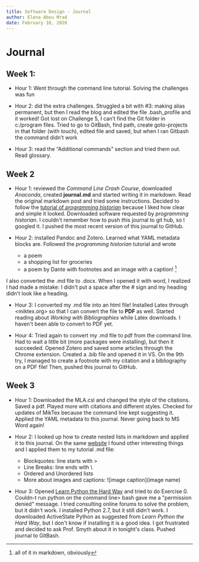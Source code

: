 ```yaml
---
title: Software Design - Journal
author: Elena Abou Mrad
date: February 18, 2020
---
```


# Journal

## Week 1:

+ Hour 1: Went through the command line tutorial. Solving the challenges was fun

+ Hour 2: did the extra challenges. Struggled a bit with #3: making alias permanent, but then I read the blog and edited the file .bash_profile and it worked! Got lost on Challenge 5, I can’t find the Git folder in c:/program files. Tried to go to GitBash, find path, create goto-projects in that folder (with touch), edited file and saved, but when I ran Gitbash the command didn’t work

+ Hour 3: read the “Additional commands” section and tried them out. Read glossary.

## Week 2

+ Hour 1: reviewed the *Command Line Crash Course*, downloaded *Anaconda*, created **journal.md** and started writing it in markdown. Read the original markdown post and tried some instructions. Decided to follow the [tutorial of *programming historian*](https://programminghistorian.org/en/lessons/sustainable-authorship-in-plain-text-using-pandoc-and-markdown) because I liked how clear and simple it looked. Downloaded software requested by *programming historian*. I couldn't remember how to push this journal to git hub, so I googled it. I pushed the most recent version of this journal to GitHub.

+ Hour 2: installed Pandoc and Zotero. Learned what YAML metadata blocks are. Followed the *programming historian* tutorial and wrote

    * a poem
    * a shopping list for groceries
    * a poem by Dante with footnotes and an image with a caption! [^1]

[^1]: all of it in markdown, obviously

I also converted the .md file to .docx. When I opened it with word, I realized I had made a mistake: I didn't put a space after the # sign and my heading didn't look like a heading.

+ Hour 3: I converted my .md file into an html file! Installed Latex through <miktex.org> so that I can convert the file to **PDF** as well. Started reading about *Working with Bibliographies* while Latex downloads. I haven't been able to convert to PDF yet.

+ Hour 4: Tried again to convert my .md file to pdf from the command line. Had to wait a little bit (more packages were installing), but then it succeeded. Opened Zotero and saved some articles through the Chrome extension. Created a .bib file and opened it in VS. On the 9th try, I managed to create a footnote with my citation and a bibliography on a PDF file! Then, pushed this journal to GitHub.

## Week 3

+ Hour 1: Downloaded the MLA.csl and changed the style of the citations. Saved a pdf. Played more with citations and different styles. Checked for updates of MikTex because the command line kept suggesting it. Applied the YAML metadata to this journal. Never going back to MS Word again!

+ Hour 2: I looked up how to create nested lists in markdown and applied it to this journal. On the same [website](https://commonmark.org/help/tutorial/05-blockquotes.html) I found other interesting things and I applied them to my tutorial .md file:
    * Blockquotes: line starts with > 
    * Line Breaks: line ends with \
    * Ordered and Unordered lists
    * More about images and captions: ![image caption](image name)

+ Hour 3: Opened [Learn Python the Hard Way](https://learnpythonthehardway.org/book/) and tried to do Exercise 0. Couldn-t run python on the command line> bash gave me a "permission denied" message. I tried consulting online forums to solve the problem, but it didn't work. I installed Python 2.7, but it still didn't work. I downloaded ActiveState Python as suggested from *Learn Python the Hard Way*, but I don't know if installing it is a good idea. I got frustrated and decided to ask Prof. Smyth about it in tonight's class. Pushed journal to GitBash.
